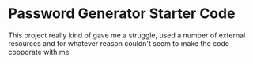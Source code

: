 # Password Generator Starter Code
This project really kind of gave me a struggle, used a number of external resources and for whatever reason couldn't seem to make the code cooporate with me
